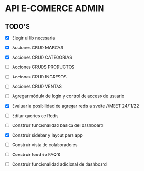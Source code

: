# API E-COMERCE ADMIN

## TODO'S

- [x] Elegir ui lib necesaria

- [x] Acciones CRUD MARCAS

- [x] Acciones CRUD CATEGORIAS

- [ ] Acciones CRUDS PRODUCTOS

- [ ] Acciones CRUD INGRESOS

- [ ] Acciones CRUD VENTAS 

- [ ] Agregar módulo de login y control de acceso de usuario

- [x] Evaluar la posibilidad de agregar redis a svelte //MEET 24/11/22

- [ ] Editar queries de Redis

- [ ] Construir funcionalidad básica del dashboard

- [x] Construir sidebar y layout para app

- [ ] Construir vista de colaboradores

- [ ] Construir feed de FAQ'S

- [ ] Construir funcionalidad adicional de dashboard 

